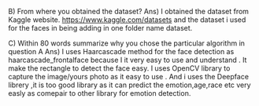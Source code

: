 B) From where you obtained the dataset?
Ans) I obtained the dataset from Kaggle website.
https://www.kaggle.com/datasets
and the dataset i used for the faces in being adding in one folder name dataset.

C) Within 80 words summarize why you chose the particular algorithm in question A
Ans) I uses Haarcascade method for the face detection as haarcascade_frontalface because 
I it very easy to use and understand . It make the rectangle to detect the face easy.
I uses OpenCV library to capture the image/yours photo as it easy to use .
And i uses the Deepface librery ,it is too good library as it can predict the emotion,age,race etc
very easly as comepair to other library for emotion detection. 